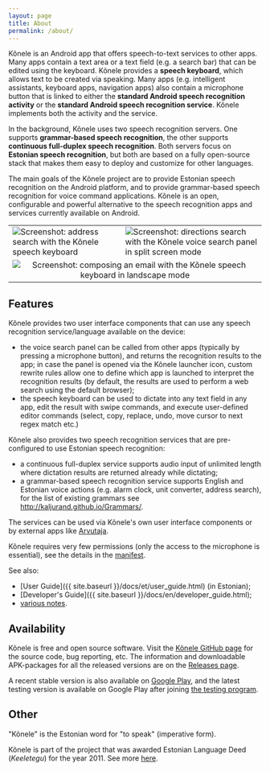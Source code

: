 ```yaml
---
layout: page
title: About
permalink: /about/
---
```


Kõnele is an Android app that offers speech-to-text services to other apps.
Many apps contain a text area or a text field (e.g. a search bar) that can be edited using
the keyboard. Kõnele provides a __speech keyboard__, which allows text to be created via speaking.
Many apps (e.g. intelligent assistants, keyboard apps, navigation apps) also contain a microphone button that
is linked to either the __standard Android speech recognition activity__
or the __standard Android speech recognition service__.
Kõnele implements both the activity and the service.

In the background, Kõnele uses two speech recognition servers.
One supports __grammar-based speech recognition__,
the other supports __continuous full-duplex speech recognition__.
Both servers focus on __Estonian speech recognition__, but both
are based on a fully open-source stack that makes them easy to deploy and customize for other
languages.

The main goals of the Kõnele project are to provide Estonian speech recognition on the
Android platform, and to provide grammar-based speech recognition for voice command applications.
Kõnele is an open, configurable and powerful alternative to the speech recognition apps and services
currently available on Android.

<table>
<tr>
<td class="logo">
<img class="logo" title="Screenshot: address search with the Kõnele speech keyboard" src="{{ site.baseurl }}/images/en/screenshot_portrait_1_framed_20170702_resize20.png">
</td>
<td class="logo">
<img class="logo" title="Screenshot: directions search with the Kõnele voice search panel in split screen mode" src="{{ site.baseurl }}/images/en/screenshot_portrait_framed_20170702_resize20.png">
</td>
</tr>
<tr>
<td class="logo" colspan="2" align="center">
<img class="logo" title="Screenshot: composing an email with the Kõnele speech keyboard in landscape mode" src="{{ site.baseurl }}/images/en/screenshot_landscape_framed_20170702_resize20.png">
</td>
</tr>
</table>

## Features

Kõnele provides two user interface components that can use any speech recognition service/language available on the device:

  - the voice search panel can be called from other apps (typically by pressing a microphone button), and returns the recognition results to the app; in case the panel is opened via the Kõnele launcher icon, custom rewrite rules allow one to define which app is launched to interpret the recognition results (by default, the results are used to perform a web search using the default browser);
  - the speech keyboard can be used to dictate into any text field in any app, edit the result with swipe commands, and execute user-defined editor commands (select, copy, replace, undo, move cursor to next regex match etc.)

Kõnele also provides two speech recognition services that are pre-configured to use Estonian speech recognition:

  - a continuous full-duplex service supports audio input of unlimited length where dictation results are returned already while dictating;
  - a grammar-based speech recognition service supports English and Estonian voice actions (e.g. alarm clock, unit converter, address search), for the list of existing grammars see <http://kaljurand.github.io/Grammars/>.

The services can be used via Kõnele's own user interface components or by external apps like [Arvutaja](http://kaljurand.github.io/Arvutaja/).

Kõnele requires very few permissions (only the access to the microphone is essential), see the details in the [manifest](https://github.com/Kaljurand/K6nele/blob/master/app/src/main/AndroidManifest.xml).

See also:

- [User Guide]({{ site.baseurl }}/docs/et/user_guide.html) (in Estonian);
- [Developer's Guide]({{ site.baseurl }}/docs/en/developer_guide.html);
- [various notes](https://github.com/Kaljurand/K6nele/tree/master/docs).

## Availability

Kõnele is free and open source software.
Visit the [Kõnele GitHub page][k6nele-github] for the source code, bug reporting, etc.
The information and downloadable APK-packages for all the released versions are on the [Releases page][k6nele-releases].

A recent stable version is also available on [Google Play][k6nele-play], and
the latest testing version is available on Google Play after joining
[the testing program][k6nele-beta-link].

## Other

"Kõnele" is the Estonian word for "to speak" (imperative form).

Kõnele is part of the project that was awarded Estonian Language Deed (_Keeletegu_)
for the year 2011.
See more [here](http://plus.google.com/+KaarelKaljurand/posts/QMArF5Yvegs).


[k6nele-play]:          http://play.google.com/store/apps/details?id=ee.ioc.phon.android.speak
[k6nele-beta-link]:     https://play.google.com/apps/testing/ee.ioc.phon.android.speak
[k6nele-github]:        http://github.com/Kaljurand/K6nele
[k6nele-releases]:      http://github.com/Kaljurand/K6nele/releases
